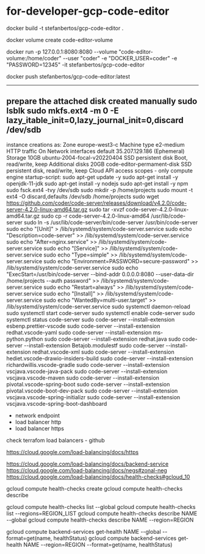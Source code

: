 # for-developer-gcp-code-editor
docker build -t stefanbertos/gcp-code-editor .

docker volume create code-editor-volume

docker run -p 127.0.0.1:8080:8080 --volume "code-editor-volume:/home/coder" --user "coder" -e "DOCKER_USER=coder" -e "PASSWORD=12345" -it stefanbertos/gcp-code-editor

docker push stefanbertos/gcp-code-editor:latest


--------------------------------------------------------------
prepare the attached disk created manually
sudo lsblk
sudo mkfs.ext4 -m 0 -E lazy_itable_init=0,lazy_journal_init=0,discard /dev/sdb
---------------------------------------------------------------
instance creations as:
Zone europe-west3-c
Machine type e2-medium
HTTP traffic On
Network interfaces default 35.207.129.186 (Ephemeral)
Storage 10GB ubuntu-2004-focal-v20220404 SSD persistent disk Boot, read/write, keep
Additional disks 20GB code-editor-permament-disk SSD persistent disk, read/write, keep
Cloud API access scopes - only compute engine
startup-script:
sudo apt-get update -y
sudo apt-get install -y openjdk-11-jdk
sudo apt-get install -y nodejs
sudo apt-get install -y npm
sudo fsck.ext4 -tvy /dev/sdb
sudo mkdir -p /home/projects
sudo mount -t ext4 -O discard,defaults /dev/sdb /home/projects
sudo wget https://github.com/coder/code-server/releases/download/v4.2.0/code-server-4.2.0-linux-amd64.tar.gz
sudo tar -xvzf code-server-4.2.0-linux-amd64.tar.gz
sudo cp -r code-server-4.2.0-linux-amd64 /usr/lib/code-server
sudo ln -s /usr/lib/code-server/bin/code-server /usr/bin/code-server
sudo echo "[Unit]" > /lib/systemd/system/code-server.service
sudo echo "Description=code-server" >> /lib/systemd/system/code-server.service
sudo echo "After=nginx.service" >> /lib/systemd/system/code-server.service
sudo echo "[Service]" >> /lib/systemd/system/code-server.service
sudo echo "Type=simple" >> /lib/systemd/system/code-server.service
sudo echo "Environment=PASSWORD=secure-password" >> /lib/systemd/system/code-server.service
sudo echo "ExecStart=/usr/bin/code-server --bind-addr 0.0.0.0:8080 --user-data-dir /home/projects --auth password" >> /lib/systemd/system/code-server.service
sudo echo "Restart=always" >> /lib/systemd/system/code-server.service
sudo echo "[Install]" >> /lib/systemd/system/code-server.service
sudo echo "WantedBy=multi-user.target" >> /lib/systemd/system/code-server.service
sudo systemctl daemon-reload
sudo systemctl start code-server
sudo systemctl enable code-server
sudo systemctl status code-server
sudo code-server --install-extension esbenp.prettier-vscode
sudo code-server --install-extension redhat.vscode-yaml
sudo code-server --install-extension ms-python.python
sudo code-server --install-extension redhat.java
sudo code-server --install-extension Betajob.modulestf
sudo code-server --install-extension redhat.vscode-xml
sudo code-server --install-extension hediet.vscode-drawio-insiders-build
sudo code-server --install-extension richardwillis.vscode-gradle
sudo code-server --install-extension vscjava.vscode-java-pack
sudo code-server --install-extension vscjava.vscode-maven
sudo code-server --install-extension pivotal.vscode-spring-boot
sudo code-server --install-extension pivotal.vscode-boot-dev-pack
sudo code-server --install-extension vscjava.vscode-spring-initializr
sudo code-server --install-extension vscjava.vscode-spring-boot-dashboard

- network endpoint
- load balancer http
- load balancer https

check terrafom load balancers - github

https://cloud.google.com/load-balancing/docs/https

https://cloud.google.com/load-balancing/docs/backend-service
https://cloud.google.com/load-balancing/docs/negs#zonal-neg
https://cloud.google.com/load-balancing/docs/health-checks#gcloud_10

gcloud compute health-checks create
gcloud compute health-checks describe

gcloud compute health-checks list --global
gcloud compute health-checks list --regions=REGION_LIST
gcloud compute health-checks describe NAME --global
gcloud compute health-checks describe NAME --region=REGION

gcloud compute backend-services get-health NAME --global --format=get(name, healthStatus)
gcloud compute backend-services get-health NAME --region=REGION --format=get(name, healthStatus)
